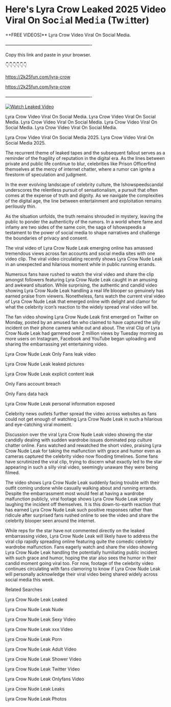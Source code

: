 # Here's Lyra Crow Leaked 2025 Video Viral On Soc𝚒al Med𝚒a (Tw𝚒tter)

++FREE VIDEOS]** Lyra Crow Video Viral On Social Media.

———————————————————-

Copy this link and paste in your browser.

👇👇👇👇👇👇

https://2k25fun.com/lyra-crow

https://2k25fun.com/lyra-crow

———————————————————-

[![Watch Leaked Video](https://miro.medium.com/v2/resize:fit:828/format:webp/1*cilzJN44JGOrTw9NJCrNHA.gif "Watch Leaked Video")](https://2k25fun.com/lyra-crow)

Lyra Crow Video Viral On Social Media. Lyra Crow Video Viral On Social Media. Lyra Crow Video Viral On Social Media. Lyra Crow Video Viral On Social Media. Lyra Crow Video Viral On Social Media.

Lyra Crow Video Viral On Social Media 2025. Lyra Crow Video Viral On Social Media 2025.

The recurrent theme of leaked tapes and the subsequent fallout serves as a reminder of the fragility of reputation in the digital era. As the lines between private and public life continue to blur, celebrities like Prison Officerfind themselves at the mercy of internet chatter, where a rumor can ignite a firestorm of speculation and judgment.

In the ever evolving landscape of celebrity culture, the Ishowspeedscandal underscores the relentless pursuit of sensationalism, a pursuit that often comes at the expense of truth and dignity. As we navigate the complexities of the digital age, the line between entertainment and exploitation remains perilously thin.

As the situation unfolds, the truth remains shrouded in mystery, leaving the public to ponder the authenticity of the rumors. In a world where fame and infamy are two sides of the same coin, the saga of Ishowspeedis a testament to the power of social media to shape narratives and challenge the boundaries of privacy and consent.

The viral video of Lyra Crow Nude Leak emerging online has amassed tremendous views across fan accounts and social media sites with one video clip. The viral video circulating recently shows Lyra Crow Nude Leak in an unexpected and hilarious moment while in public running errands.

Numerous fans have rushed to watch the viral video and share the clip amongst followers featuring Lyra Crow Nude Leak caught in an amusing and awkward situation. While surprising, the authentic and candid video showing Lyra Crow Nude Leak handling a real life blooper so genuinely has earned praise from viewers. Nonetheless, fans watch the current viral video of Lyra Crow Nude Leak that emerged online with delight and clamor for what the celebrity icon’s reaction to the widely spread viral video will be.

The fan video showing Lyra Crow Nude Leak first emerged on Twitter on Monday, posted by an amused fan who claimed to have captured the silly incident on their phone camera while out and about. The viral Clip of Lyra Crow Nude Leak had garnered over 2 million views by Tuesday morning as more users on Instagram, Facebook and YouTube began uploading and sharing the embarrassing yet entertaining video.

Lyra Crow Nude Leak Only Fans leak video

Lyra Crow Nude Leak leaked pictures

Lyra Crow Nude Leak explicit content leak

Only Fans account breach

Only Fans data hack

Lyra Crow Nude Leak personal information exposed

Celebrity news outlets further spread the video across websites as fans could not get enough of watching Lyra Crow Nude Leak in such a hilarious and eye-catching viral moment.

Discussion over the viral Lyra Crow Nude Leak video showing the star candidly dealing with sudden wardrobe issues dominated pop culture chatter online. Fans watched and rewatched the short video, praising Lyra Crow Nude Leak for taking the malfunction with grace and humor even as cameras captured the celebrity video now flooding timelines. Some fans have scrutinized the viral clip, trying to discern what exactly led to the star appearing in such a silly viral video, seemingly unaware they were being filmed.

The video shows Lyra Crow Nude Leak suddenly facing trouble with their outfit coming undone while casually walking about and running errands. Despite the embarrassment most would feel at having a wardrobe malfunction publicly, viral footage shows Lyra Crow Nude Leak simply laughing the incident off themselves. It is this down-to-earth reaction that has earned Lyra Crow Nude Leak such positive responses rather than ridicule after surprised fans rushed online to see the video and share the celebrity blooper seen around the internet.

While reps for the star have not commented directly on the leaked embarrassing video, Lyra Crow Nude Leak will likely have to address the viral clip rapidly spreading online featuring quite the comedic celebrity wardrobe malfunction. Fans eagerly watch and share the video showing Lyra Crow Nude Leak handling the potentially humiliating public incident with such grace and humor, hoping the star also sees the humor in their candid moment going viral too. For now, footage of the celebrity video continues circulating with fans clamoring to know if Lyra Crow Nude Leak will personally acknowledge their viral video being shared widely across social media this week.

Related Searches

Lyra Crow Nude Leak Leaked

Lyra Crow Nude Leak Nude

Lyra Crow Nude Leak Sexy Video

Lyra Crow Nude Leak xxx Video

Lyra Crow Nude Leak Porn

Lyra Crow Nude Leak Adult Video

Lyra Crow Nude Leak Shower Video

Lyra Crow Nude Leak Twitter Video

Lyra Crow Nude Leak Onlyfans Video

Lyra Crow Nude Leak Leaks

Lyra Crow Nude Leak Photos